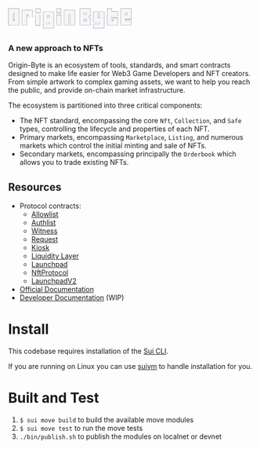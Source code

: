 <a href="https://originbyte.io/">
    <h1><img src="./assets/logo.svg" alt="OriginByte" width="50%"></h1>
</a>

<h3>A new approach to NFTs</h3>

Origin-Byte is an ecosystem of tools, standards, and smart contracts designed to make life easier for Web3 Game Developers and NFT creators.
From simple artwork to complex gaming assets, we want to help you reach the public, and provide on-chain market infrastructure.

The ecosystem is partitioned into three critical components:

- The NFT standard, encompassing the core `Nft`, `Collection`, and `Safe` types,
  controlling the lifecycle and properties of each NFT.
- Primary markets, encompassing `Marketplace`, `Listing`, and numerous markets which
  control the initial minting and sale of NFTs.
- Secondary markets, encompassing principally the `Orderbook` which allows you
  to trade existing NFTs.

## Resources

- Protocol contracts:
  - [Allowlist](https://explorer.sui.io/object/0x458d24cec51b0fe63f9c541b14bee9d4e74a6a912382398d9a464554ea511922)
  - [Authlist](https://explorer.sui.io/object/0xc33d2ebef28f631d8cd059693bc6c3f3df2ffb6db785aab8c7f24cc843e99248)
  - [Witness](https://explorer.sui.io/object/0xe913f2024aeeec54cc2e8951e8ef01e44fbfd639cca992e07acc275118e8ccae)
  - [Request](https://explorer.sui.io/object/0xa37b19d59b762ff0b03a790b48b918cb3b194eec795f0af212e1c199070efabd)
  - [Kiosk](https://explorer.sui.io/object/0xfc53c7688742374df1ef719b2ce177997aae409238baa0c6682832aa74da517e)
  - [Liquidity Layer](https://explorer.sui.io/object/0xda5ce01d0e365f2aac8df7d85d1cdfe271fd75db338daf248132991d74c2f1c8)
  - [Launchpad](https://explorer.sui.io/object/0x1d4ce246312891039588611628057aefd5d229a7f5449788ab18361da9f90631)
  - [NftProtocol](https://explorer.sui.io/object/0x2eead14abcb5a228b62a274ad22510555365f3f8e0af01bd6fb5de689f98f325)
  - [LaunchpadV2](https://explorer.sui.io/object/0x19aefe1458b74f9c9106d535f24b24c57456afddd30fd8858453ec2b5e1fcf7d)
- [Official Documentation](https://docs.originbyte.io/origin-byte/)
- [Developer Documentation](https://origin-byte.github.io/) (WIP)

# Install

This codebase requires installation of the [Sui CLI](https://docs.sui.io/build/install).

If you are running on Linux you can use [suivm](https://github.com/Origin-Byte/suivm) to handle installation for you.

# Built and Test

1. `$ sui move build` to build the available move modules
2. `$ sui move test` to run the move tests
3. `./bin/publish.sh` to publish the modules on localnet or devnet
